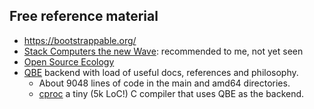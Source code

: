 
## Free reference material

*   https://bootstrappable.org/
*   [Stack Computers the new
    Wave](https://users.ece.cmu.edu/~koopman/stack_computers/index.html):
    recommended to me, not yet seen
*   [Open Source Ecology](https://www.opensourceecology.org/gvcs/)
*   [QBE](https://c9x.me/compile/) backend with load of useful docs, references
    and philosophy.
    - About 9048 lines of code in the main and amd64 directories.
    - [cproc](https://git.sr.ht/~mcf/cproc) a tiny (5k LoC!) C compiler that
      uses QBE as the backend.
